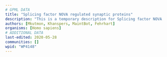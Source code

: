 ```yaml
---
# GPML DATA
title: "Splicing factor NOVA regulated synaptic proteins"
description: "This is a temporary description for Splicing factor NOVA regulated synaptic proteins"
authors: [Mkutmon, Khanspers, MaintBot, Fehrhart]
organisms: [Homo sapiens]
# ADDITIONAL DATA
last-edited: 2020-05-28
communities: []
wpid: "WP4148"
---
```

